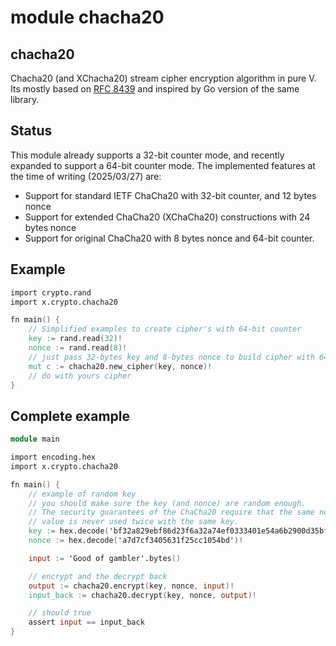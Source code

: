 # module chacha20

## chacha20

Chacha20 (and XChacha20) stream cipher encryption algorithm in pure V.
Its mostly based on [RFC 8439](https://datatracker.ietf.org/doc/html/rfc8439) 
and inspired by Go version of the same library.

## Status
This module already supports a 32-bit counter mode, and recently expanded 
to support a 64-bit counter mode. 
The implemented features at the time of writing (2025/03/27) are:
- Support for standard IETF ChaCha20 with 32-bit counter, and 12 bytes nonce
- Support for extended ChaCha20 (XChaCha20) constructions with 24 bytes nonce  
- Support for original ChaCha20 with 8 bytes nonce and 64-bit counter.

Example
-------

```v
import crypto.rand
import x.crypto.chacha20

fn main() {
	// Simplified examples to create cipher's with 64-bit counter
	key := rand.read(32)!
	nonce := rand.read(8)!
	// just pass 32-bytes key and 8-bytes nonce to build cipher with 64-bit counter
	mut c := chacha20.new_cipher(key, nonce)!
	// do with yours cipher
}
```

## Complete example

```v
module main

import encoding.hex
import x.crypto.chacha20

fn main() {
	// example of random key
	// you should make sure the key (and nonce) are random enough.
	// The security guarantees of the ChaCha20 require that the same nonce
	// value is never used twice with the same key.
	key := hex.decode('bf32a829ebf86d23f6a32a74ef0333401e54a6b2900d35bfadef82c5d49da15f')!
	nonce := hex.decode('a7d7cf3405631f25cc1054bd')!

	input := 'Good of gambler'.bytes()

	// encrypt and the decrypt back
	output := chacha20.encrypt(key, nonce, input)!
	input_back := chacha20.decrypt(key, nonce, output)!

	// should true
	assert input == input_back
}
```
